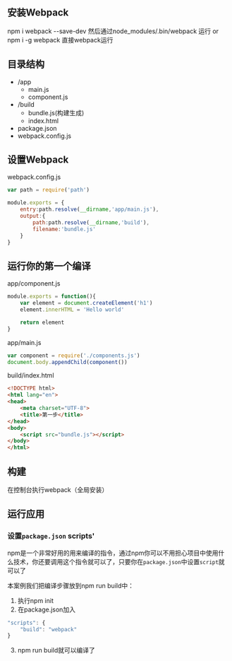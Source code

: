 ## 安装Webpack
npm i webpack --save-dev 然后通过node_modules/.bin/webpack 运行
or npm i -g webpack 直接webpack运行

## 目录结构
- /app
    + main.js
    + component.js
- /build
    + bundle.js(构建生成)
    + index.html
- package.json
- webpack.config.js

## 设置Webpack
webpack.config.js
```js
var path = require('path')

module.exports = {
    entry:path.resolve(__dirname,'app/main.js'),
    output:{
        path:path.resolve(__dirname,'build'),
        filename:'bundle.js'
    }
}
```

## 运行你的第一个编译

app/component.js
```js
module.exports = function(){
    var element = document.createElement('h1')
    element.innerHTML = 'Hello world'

    return element
}
```

app/main.js
```js
var component = require('./components.js')
document.body.appendChild(component())
```

build/index.html
```html
<!DOCTYPE html>
<html lang="en">
<head>
    <meta charset="UTF-8">
    <title>第一步</title>
</head>
<body>
    <script src="bundle.js"></script>
</body>
</html>
```

## 构建
在控制台执行webpack（全局安装）

## 运行应用
### 设置`package.json` __scripts__'

npm是一个非常好用的用来编译的指令，通过npm你可以不用担心项目中使用什么技术，你还要调用这个指令就可以了，只要你在`package.json`中设置`script`就可以了

本案例我们把编译步骤放到npm run build中：
1. 执行npm init
2. 在package.json加入
```js
"scripts": {
    "build": "webpack"
}
```
3. npm run build就可以编译了
